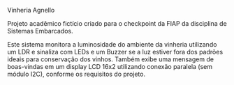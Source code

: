 Vinheria Agnello


Projeto acadêmico fictício criado para o checkpoint da FIAP da disciplina de Sistemas Embarcados.

Este sistema monitora a luminosidade do ambiente da vinheria utilizando um LDR e sinaliza com LEDs e um Buzzer se a luz estiver fora dos padrões ideais para conservação dos vinhos. Também exibe uma mensagem de boas-vindas em um display LCD 16x2 utilizando conexão paralela (sem módulo I2C), conforme os requisitos do projeto.
